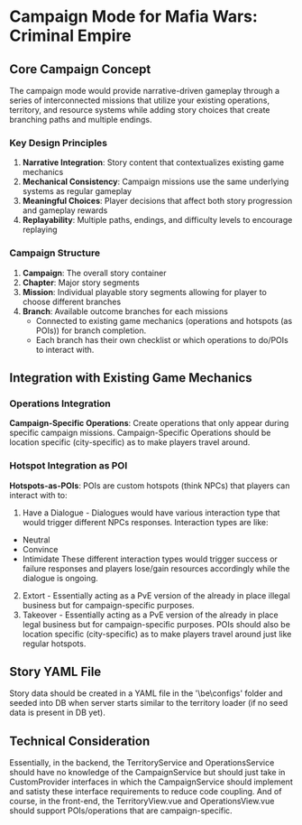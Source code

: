 # Campaign Mode for Mafia Wars: Criminal Empire

## Core Campaign Concept

The campaign mode would provide narrative-driven gameplay through a series of interconnected missions that utilize your existing operations, territory, and resource systems while adding story choices that create branching paths and multiple endings.

### Key Design Principles

1. **Narrative Integration**: Story content that contextualizes existing game mechanics
2. **Mechanical Consistency**: Campaign missions use the same underlying systems as regular gameplay
3. **Meaningful Choices**: Player decisions that affect both story progression and gameplay rewards
4. **Replayability**: Multiple paths, endings, and difficulty levels to encourage replaying

### Campaign Structure

1. **Campaign**: The overall story container
2. **Chapter**: Major story segments
3. **Mission**: Individual playable story segments allowing for player to choose different branches
4. **Branch**: Available outcome branches for each missions
   - Connected to existing game mechanics (operations and hotspots (as POIs)) for branch completion.
   - Each branch has their own checklist or which operations to do/POIs to interact with.

## Integration with Existing Game Mechanics

### Operations Integration

**Campaign-Specific Operations**: Create operations that only appear during specific campaign missions. Campaign-Specific Operations should be location specific (city-specific) as to make players travel around.

### Hotspot Integration as POI

**Hotspots-as-POIs**: POIs are custom hotspots (think NPCs) that players can interact with to:
1. Have a Dialogue - Dialogues would have various interaction type that would trigger different NPCs responses. Interaction types are like:
- Neutral
- Convince
- Intimidate
These different interaction types would trigger success or failure responses and players lose/gain resources accordingly while the dialogue is ongoing.
2. Extort - Essentially acting as a PvE version of the already in place illegal business but for campaign-specific purposes.
3. Takeover - Essentially acting as a PvE version of the already in place legal business but for campaign-specific purposes.
POIs should also be location specific (city-specific) as to make players travel around just like regular hotspots.

## Story YAML File

Story data should be created in a YAML file in the '\be\configs' folder and seeded into DB when server starts similar to the territory loader (if no seed data is present in DB yet).

## Technical Consideration

Essentially, in the backend, the TerritoryService and OperationsService should have no knowledge of the CampaignService but should just take in CustomProvider interfaces in which the CampaignService should implement and satisty these interface requirements to reduce code coupling. And of course, in the front-end, the TerritoryView.vue and OperationsView.vue should support POIs/operations that are campaign-specific.
